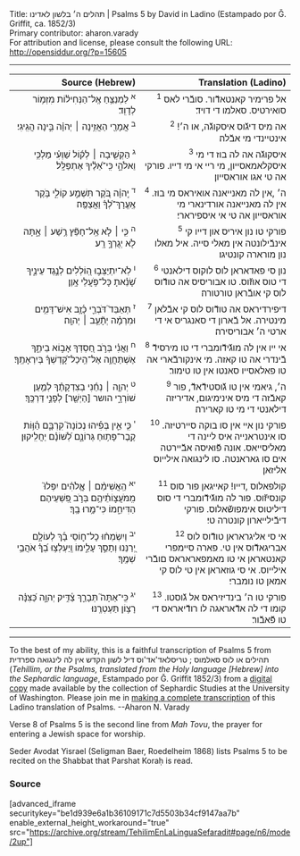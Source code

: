 <html>
<head></head>
<body>
Title: תהלים ה׳ בלשון לאדינו | Psalms 5 by David in Ladino (Estampado por Ǧ. Griffit, ca. 1852/3)<br />
Primary contributor: aharon.varady<br />
For attribution and license, please consult the following URL: <a href="http://opensiddur.org/?p=15605">http://opensiddur.org/?p=15605</a>
<p />
<hr />

<table  class="copyright" style="margin-left: auto;margin-right: auto;" class="dragtable">
<thead><tr><th id="x" style="text-align: right;">Source (Hebrew)</th><th style="text-align: right;">Translation (Ladino)</th></tr></thead>
<tbody>
<tr><td style="vertical-align:top;">
<div class="liturgy" lang="he" style="text-align: right;">
<sup>א</sup>&nbsp;לַמְנַצֵּ֥חַ 
אֶֽל־הַנְּחִיל֗וֹת 
מִזְמ֥וֹר לְדָוִֽד׃
</span></div></td>

<td style="vertical-align:top;" width="53%">
<div class="ladino" lang="lad" style="text-align: right;">
<sup>1</sup>&nbsp;אל פרימיר קאנטאדﬞור. 
סובﬞרי לאס סואירטיס. 
סאלמו די דויד׃
</span></div></td></tr>


<tr><td style="vertical-align:top;" width="46%">
<div class="liturgy" lang="he" style="text-align: right;">
<sup>ב</sup>&nbsp;אֲמָרַ֖י הַאֲזִ֥ינָה ׀ יְהוָ֗ה 
בִּ֣ינָה הֲגִֽיגִי׃
</span></div></td>

<td style="vertical-align:top;" width="53%">
<div class="ladino" lang="lad" style="text-align: right;">
<sup>2</sup>&nbsp;אה מיס דיגﬞוס איסקוגﬞה, או ה׳! 
אינטיינדי מי אבﬞלה׃
</span></div></td></tr>


<tr><td style="vertical-align:top;" width="46%">
<div class="liturgy" lang="he" style="text-align: right;">
<sup>ג</sup>&nbsp;הַקְשִׁ֤יבָה ׀ לְק֬וֹל שַׁוְעִ֗י 
מַלְכִּ֥י וֵאלֹהָ֑י 
כִּֽי־אֵ֝לֶ֗יךָ אֶתְפַּלָּֽל׃
</span></div></td>

<td style="vertical-align:top;" width="53%">
<div class="ladino" lang="lad" style="text-align: right;">
<sup>3</sup>&nbsp;איסקוגﬞה אה לה בוז די מי איסקלאמאסייון, 
מי ריי אי מי דייו. 
פורקי אה טי אגו אוראסייון׃
</span></div></td></tr>


<tr><td style="vertical-align:top;" width="46%">
<div class="liturgy" lang="he" style="text-align: right;">
<sup>ד</sup>&nbsp;יְֽהוָ֗ה בֹּ֭קֶר תִּשְׁמַ֣ע קוֹלִ֑י 
בֹּ֥קֶר אֶֽעֱרָךְ־לְ֝ךָ֗ וַאֲצַפֶּֽה׃
</span></div></td>

<td style="vertical-align:top;" width="53%">
<div class="ladino" lang="lad" style="text-align: right;">
<sup>4</sup>&nbsp;ה׳ ,אין לה מאנייאנה אואיראס מי בוז. 
אין לה מאנייאנה אורדינארי מי אוראסייון אה טי אי איספירארי׃
</span></div></td></tr>


<tr><td style="vertical-align:top;" width="46%">
<div class="liturgy" lang="he" style="text-align: right;">
<sup>ה</sup>&nbsp;כִּ֤י ׀ לֹ֤א אֵֽל־חָפֵ֘ץ רֶ֥שַׁע ׀ אָ֑תָּה 
לֹ֖א יְגֻרְךָ֣ רָֽע׃
</span></div></td>

<td style="vertical-align:top;" width="53%">
<div class="ladino" lang="lad" style="text-align: right;">
<sup>5</sup>&nbsp;פורקי טו נון איריס און דייו קי אינבﬞילונטה אין מאלי סייה. 
איל מאלו נון מורארה קונטיגו׃
</span></div></td></tr>


<tr><td style="vertical-align:top;" width="46%">
<div class="liturgy" lang="he" style="text-align: right;">
<sup>ו</sup>&nbsp;לֹֽא־יִתְיַצְּב֣וּ הֽ֭וֹלְלִים לְנֶ֣גֶד עֵינֶ֑יךָ 
שָׂ֝נֵ֗אתָ כָּל־פֹּ֥עֲלֵי אָֽוֶן׃
</span></div></td>

<td style="vertical-align:top;" width="53%">
<div class="ladino" lang="lad" style="text-align: right;">
<sup>6</sup>&nbsp;נון סי פאדאראן לוס לוקוס דילאנטי די טוס אוזﬞוס. 
טו אבוריסיס אה טודﬞוס לוס קי אובﬞראן טורטורה׃
</span></div></td></tr>


<tr><td style="vertical-align:top;" width="46%">
<div class="liturgy" lang="he" style="text-align: right;">
<sup>ז</sup>&nbsp;תְּאַבֵּד֮ דֹּבְרֵ֪י 
כָ֫זָ֥ב אִישׁ־דָּמִ֥ים וּמִרְמָ֗ה יְתָ֘עֵ֥ב ׀ יְהוָֽה׃
</span></div></td>

<td style="vertical-align:top;" width="53%">
<div class="ladino" lang="lad" style="text-align: right;">
<sup>7</sup>&nbsp;דיפירדיראס אה טודﬞוס לוס קי אבﬞלאן מינטירה. 
אל בﬞארון די סאנגריס אי די ארטי ה׳ אבוריסירה׃
</span></div></td></tr>


<tr><td style="vertical-align:top;" width="46%">
<div class="liturgy" lang="he" style="text-align: right;">
<sup>ח</sup>&nbsp;וַאֲנִ֗י בְּרֹ֣ב חַ֭סְדְּךָ אָב֣וֹא בֵיתֶ֑ךָ 
אֶשְׁתַּחֲוֶ֥ה אֶל־הֵֽיכַל־קָ֝דְשְׁךָ֗ בְּיִרְאָתֶֽךָ׃
</span></div></td>

<td style="vertical-align:top;" width="53%">
<div class="ladino" lang="lad" style="text-align: right;">
<sup>8</sup>&nbsp;אי ייו אין לה מוגﬞידﬞומברי די טו מירסידﬞ בﬞינדרי אה טו קאזה. 
מי אינקורבﬞארי אה טו פאלאסייו סאנטו אין טו טימור׃
</span></div></td></tr>


<tr><td style="vertical-align:top;" width="46%">
<div class="liturgy" lang="he" style="text-align: right;">
<sup>ט</sup>&nbsp;יְהוָ֤ה ׀ נְחֵ֬נִי בְצִדְקָתֶ֗ךָ 
לְמַ֥עַן שׁוֹרְרָ֑י 
הושר [הַיְשַׁ֖ר] לְפָנַ֣י דַּרְכֶּֽךָ׃
</span></div></td>

<td style="vertical-align:top;" width="53%">
<div class="ladino" lang="lad" style="text-align: right;">
<sup>9</sup>&nbsp;ה׳, גיאמי אין טו גﬞוסטידﬞאדﬞ, 
פור קאבﬞזה די מיס אינימיגום, 
אדיריזה דילאנטי די מי טו קארירה׃
</span></div></td></tr>


<tr><td style="vertical-align:top;" width="46%">
<div class="liturgy" lang="he" style="text-align: right;">
<sup>י</sup>&nbsp;כִּ֤י אֵ֪ין בְּפִ֡יהוּ 
נְכוֹנָה֮ קִרְבָּ֪ם 
הַ֫וּ֥וֹת קֶֽבֶר־פָּת֥וּחַ גְּרוֹנָ֑ם 
לְ֝שׁוֹנָ֗ם יַחֲלִֽיקוּן׃
</span></div></td>

<td style="vertical-align:top;" width="53%">
<div class="ladino" lang="lad" style="text-align: right;">
<sup>10</sup>&nbsp;פורקי נון איי אין סו בוקה סיירטיזה. 
סו אינטראנייה איס ליינה די מאליסייאס. 
אונה פﬞואיסה אבﬞיירטה אים סו גאראנטה. 
סו לינגואה אילייוס אליזאן׃
</span></div></td></tr>


<tr><td style="vertical-align:top;" width="46%">
<div class="liturgy" lang="he" style="text-align: right;">
<sup>יא</sup>&nbsp;הַֽאֲשִׁימֵ֨ם ׀ אֱ&#x200d;ֽלֹהִ֗ים 
יִפְּלוּ֮ מִֽמֹּעֲצ֪וֹתֵ֫יהֶ֥ם 
בְּרֹ֣ב פִּ֭שְׁעֵיהֶם הַדִּיחֵ֑מוֹ 
כִּי־מָ֥רוּ בָֽךְ׃
</span></div></td>

<td style="vertical-align:top;" width="53%">
<div class="ladino" lang="lad" style="text-align: right;">
<sup>11</sup>&nbsp;קולפאלוס ,דייו! 
קאייגאן פור סוס קונסיזﬞוס. 
פור לה מוגﬞידﬞומברי די סוס דיליטוס אימפושﬞאלוס. 
פורקי דיבﬞילייארון קונטרה טי׃
</span></div></td></tr>


<tr><td style="vertical-align:top;" width="46%">
<div class="liturgy" lang="he" style="text-align: right;">
<sup>יב</sup>&nbsp;וְיִשְׂמְח֨וּ כָל־ח֪וֹסֵי 
בָ֡ךְ לְעוֹלָ֣ם יְ֭רַנֵּנוּ וְתָסֵ֣ךְ עָלֵ֑ימוֹ 
וְֽיַעְלְצ֥וּ בְ֝ךָ֗ אֹהֲבֵ֥י שְׁמֶֽךָ׃
</span></div></td>

<td style="vertical-align:top;" width="53%">
<div class="ladino" lang="lad" style="text-align: right;">
<sup>12</sup>&nbsp;אי סי אליגראראן טודﬞוס לוס אבריגאדﬞוס אין טי. 
פארה סיימפרי קאנטאראן אי טו מאמפאראראס םובﬞרי אילייוס. 
אי סי גוזאראן אין טי לוס קי אמאן טו נומברי׃
</span></div></td></tr>


<tr><td style="vertical-align:top;" width="46%">
<div class="liturgy" lang="he" style="text-align: right;">
<sup>יג</sup>&nbsp;כִּֽי־אַתָּה֮ תְּבָרֵ֪ךְ צַ֫דִּ֥יק יְהוָ֑ה 
כַּ֝צִּנָּ֗ה רָצ֥וֹן תַּעְטְרֶֽנּוּ׃
</span></div></td>

<td style="vertical-align:top;">
<div class="ladino" lang="lad" style="text-align: right;">
<sup>13</sup>&nbsp;פורקי טו ה׳ בינדיזיראס אל גﬞוסטו. 
קומו די לה אדﬞאראגה לו רודﬞיאראס די טו פﬞאבﬞור׃
 </span></div></td>
</tr>
</tbody></table>

<hr />

To the best of my ability, this is a faithful transcription of Psalms 5 from תהילים או לוס סאלמוס ; טריסלאד'אד'וס דיל לשון הקדש אין לה לינגואה ספרדית (<em>Tehillim, or the Psalms, translated from the Holy language [Hebrew] into the Sephardic language</em>, Estampado por Ǧ. Griffit 1852/3) from a <a href="http://digitalcollections.lib.washington.edu/cdm/compoundobject/collection/p16786coll3/id/2453/rec/5">digital copy</a> made available by the collection of Sephardic Studies at the University of Washington. Please join me in <a href="https://he.wikisource.org/wiki/%D7%9E%D7%A4%D7%AA%D7%97:Tehilim,_o_los_Salmos,_trezladados_del_leshon_ha-%E1%B8%B3odesh_en_la_lingua_Sefaradit.pdf">making a complete transcription</a> of this Ladino translation of Psalms. --Aharon N. Varady

Verse 8 of Psalms 5 is the second line from <em>Mah Tovu</em>, the prayer for entering a Jewish space for worship.

Seder Avodat Yisrael (Seligman Baer, Roedelheim 1868) lists Psalms 5 to be recited on the Shabbat that Parshat Koraḥ is read.

<h3>Source</h3>

[advanced_iframe securitykey="be1d939e6a1b36109171c7d5503b34cf9147aa7b" enable_external_height_workaround="true" src="https://archive.org/stream/TehilimEnLaLinguaSefaradit#page/n6/mode/2up"]

</body>
</html>